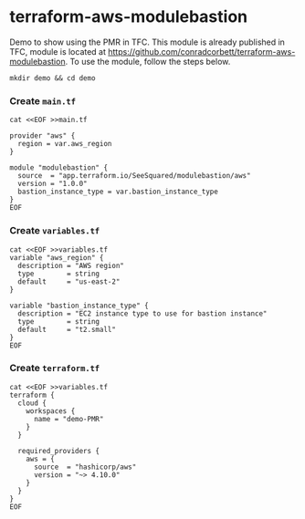 # terraform-aws-modulebastion

Demo to show using the PMR in TFC. This module is already published in TFC, module is located at https://github.com/conradcorbett/terraform-aws-modulebastion. To use the module, follow the steps below.

```shell
mkdir demo && cd demo
```

### Create `main.tf`

```shell
cat <<EOF >>main.tf

provider "aws" {
  region = var.aws_region
}

module "modulebastion" {
  source  = "app.terraform.io/SeeSquared/modulebastion/aws"
  version = "1.0.0"
  bastion_instance_type = var.bastion_instance_type
}
EOF
```

### Create `variables.tf`

```shell
cat <<EOF >>variables.tf
variable "aws_region" {
  description = "AWS region"
  type        = string
  default     = "us-east-2"
}

variable "bastion_instance_type" {
  description = "EC2 instance type to use for bastion instance"
  type        = string
  default     = "t2.small"
}
EOF
```

### Create `terraform.tf`

```shell
cat <<EOF >>variables.tf
terraform {
  cloud {
    workspaces {
      name = "demo-PMR"
    }
  }

  required_providers {
    aws = {
      source  = "hashicorp/aws"
      version = "~> 4.10.0"
    }
  }
}
EOF
```